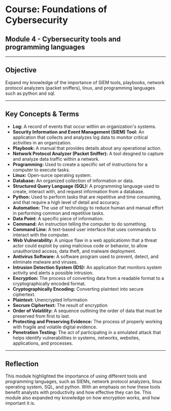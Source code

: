 # Course: Foundations of Cybersecurity
## Module 4 - Cybersecurity tools and programming languages

---

## Objective
Expand my knowledge of the importance of SIEM tools, playbooks, network protocol analyzers (packet sniffers), linux, and programming languages such as python and sql.

--- 

## Key Concepts & Terms
- **Log:** A record of events that occur within an organization's systems.
- **Security Information and Event Management (SIEM) Tool:** An application that collects and analyzes log data to monitor critical activities in an organization.
- **Playbook:** A manual that provides details about any operational action.
- **Network Protocol Analyzer (Packet Sniffer):** A tool desgned to capture and analyze data traffic within a network.
- **Programming:** Used to create a specific set of instructions for a computer to execute tasks.
- **Linux:** Open-surce operating system.
- **Database:** An organized collection of information or data.
- **Structured Query Language (SQL):** A programming language used to create, interact with, and request information from a database.
- **Python:** Used to perform tasks that are repetitive and time consuming, and that require a high level of detail and accuracy.
- **Automation:** The use of technology to reduce human and manual effort in performing common and repetitive tasks.
- **Data Point:** A specific piece of information.
- **Command:** An instruction telling the computer to do something.
- **Command Line:** A text-based user interface that uses commands to interact with the computer.
- **Web Vulnerability:** A unique flaw in a web applicatiomn that a threat actor could exploit by using malicious code or behavior, to allow unauthorized access, data theft, and malware deployment.
- **Antivirus Software:** A software program used to prevent, detect, and eliminate malware and viruses.
- **Intrusion Detection System (IDS):** An application that monitors system activity and alerts a possible intrusion.
- **Encryption:** The process of converting data from a readable format to a cryptographically encoded format.
- **Cryptographically Encoding:** Converting plaintext into secure ciphertext.
- **Plaintext:** Unencrypted Information
- **Secrure Ciphertext:** The result of encryption
- **Order of Volatility:** A sequence outlining the order of data that must be preserved from first to last.
- **Protecting and Preserving Evidence:** The process of properly working with fragile and volatile digital evidence.
- **Penetration Testing:** The act of participating in a simulated attack that helps identify vulnerabilities in systems, networks, websites, applications, and processes.

---

## Reflection
This module highlighted the importance of using different tools and programming languages, such as SIEMs, network protocol analyzers, linux operating system, SQL, and python. With an emphasis on how these tools benefit analysts with productivity and how effective they can be. This module also expanded my knowledge on how encryption works, and how important it is.
